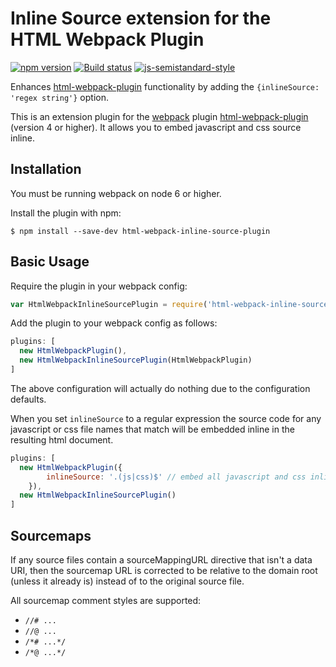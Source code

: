 Inline Source extension for the HTML Webpack Plugin
========================================
[![npm version](https://badge.fury.io/js/html-webpack-inline-source-plugin.svg)](https://badge.fury.io/js/html-webpack-inline-source-plugin) [![Build status](https://travis-ci.org/DustinJackson/html-webpack-inline-source-plugin.svg?branch=master)](https://travis-ci.org/DustinJackson/html-webpack-inline-source-plugin) [![js-semistandard-style](https://img.shields.io/badge/code%20style-semistandard-brightgreen.svg?style=flat-square)](https://github.com/Flet/semistandard)

Enhances [html-webpack-plugin](https://github.com/ampedandwired/html-webpack-plugin)
functionality by adding the `{inlineSource: 'regex string'}` option.

This is an extension plugin for the [webpack](http://webpack.github.io) plugin [html-webpack-plugin](https://github.com/ampedandwired/html-webpack-plugin) (version 4 or higher).  It allows you to embed javascript and css source inline.

Installation
------------
You must be running webpack on node 6 or higher.

Install the plugin with npm:
```shell
$ npm install --save-dev html-webpack-inline-source-plugin
```

Basic Usage
-----------
Require the plugin in your webpack config:

```javascript
var HtmlWebpackInlineSourcePlugin = require('html-webpack-inline-source-plugin');
```

Add the plugin to your webpack config as follows:

```javascript
plugins: [
  new HtmlWebpackPlugin(),
  new HtmlWebpackInlineSourcePlugin(HtmlWebpackPlugin)
]  
```
The above configuration will actually do nothing due to the configuration defaults.

When you set `inlineSource` to a regular expression the source code for any javascript or css file names that match will be embedded inline in the resulting html document.
```javascript
plugins: [
  new HtmlWebpackPlugin({
		inlineSource: '.(js|css)$' // embed all javascript and css inline
	}),
  new HtmlWebpackInlineSourcePlugin()
]  
```

Sourcemaps
----------
If any source files contain a sourceMappingURL directive that isn't a data URI, then the sourcemap URL is corrected to be relative to the domain root (unless it already is) instead of to the original source file.

All sourcemap comment styles are supported:

* `//# ...`
* `//@ ...`
* `/*# ...*/`
* `/*@ ...*/`
